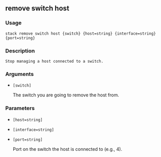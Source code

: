 ## remove switch host

### Usage

`stack remove switch host {switch} {host=string} {interface=string} {port=string}`

### Description


	Stop managing a host connected to a switch.

	

### Arguments

* `[switch]`

   The switch you are going to remove the host from.


### Parameters
* `[host=string]`
* `[interface=string]`
* `[port=string]`

   Port on the switch the host is connected to (e.g., 4).


